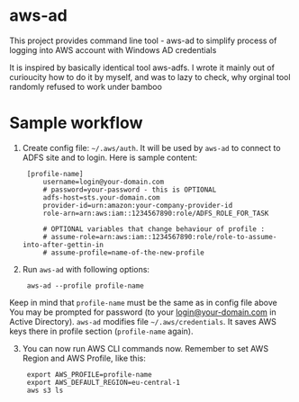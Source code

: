 # aws-ad

This project provides command line tool - aws-ad to simplify process of logging into AWS account with Windows AD credentials

It is inspired by basically identical tool aws-adfs. I wrote it mainly out of curioucity how to do it by myself, and was to lazy to check, why orginal tool 
randomly refused to work under bamboo


# Sample workflow

1. Create config file: `~/.aws/auth`. It will be used by `aws-ad` to connect to ADFS site and to login. Here is sample content:


        [profile-name]
            username=login@your-domain.com
            # password=your-password - this is OPTIONAL
            adfs-host=sts.your-domain.com
            provider-id=urn:amazon:your-company-provider-id
            role-arn=arn:aws:iam::1234567890:role/ADFS_ROLE_FOR_TASK
            
            # OPTIONAL variables that change behaviour of profile :
            # assume-role=arn:aws:iam::1234567890:role/role-to-assume-into-after-gettin-in
            # assume-profile=name-of-the-new-profile

    
2. Run `aws-ad` with following options:


        aws-ad --profile profile-name

    
Keep in mind that `profile-name` must be the same as in config file above
You may be prompted for password (to your login@your-domain.com in Active Directory).
`aws-ad` modifies file `~/.aws/credentials`. It saves AWS keys there in profile section (`profile-name` again).

3. You can now run AWS CLI commands now. Remember to set AWS Region and AWS Profile, like this:


        export AWS_PROFILE=profile-name
        export AWS_DEFAULT_REGION=eu-central-1
        aws s3 ls


